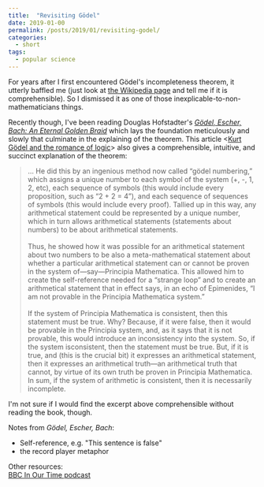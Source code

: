 ```yaml
---
title:  "Revisiting Gödel"
date: 2019-01-00
permalink: /posts/2019/01/revisiting-godel/
categories: 
  - short
tags:
  - popular science
---
```


For years after I first encountered Gödel's incompleteness theorem, it utterly baffled me (just look at [the Wikipedia page](https://en.wikipedia.org/wiki/G%C3%B6del%27s_incompleteness_theorems) and tell me if it is comprehensible). So I dismissed it as one of those inexplicable-to-non-mathematicians things. 

Recently though, I've been reading Douglas Hofstadter's [_Gödel, Escher, Bach: An Eternal Golden Braid_](https://en.wikipedia.org/wiki/G%C3%B6del,_Escher,_Bach) which lays the foundation meticulously and slowly that culminate in the explaining of the theorem. This article <[Kurt Gödel and the romance of logic](https://www.prospectmagazine.co.uk/magazine/kurt-godel-and-the-romance-of-logic)> also gives a comprehensible, intuitive, and succinct explanation of the theorem:

>... He did this by an ingenious method now called “gödel numbering,” which assigns a unique number to each symbol of the system (+, -, 1, 2, etc), each sequence of symbols (this would include every proposition, such as “2 + 2 = 4”), and each sequence of sequences of symbols (this would include every proof). Tallied up in this way, any arithmetical statement could be represented by a unique number, which in turn allows arithmetical statements (statements about numbers) to be about arithmetical statements. 
<br><br> 
Thus, he showed how it was possible for an arithmetical statement about two numbers to be also a meta-mathematical statement about whether a particular arithmetical statement can or cannot be proven in the system of—say—Principia Mathematica. This allowed him to create the self-reference needed for a “strange loop” and to create an arithmetical statement that in effect says, in an echo of Epimenides, “I am not provable in the Principia Mathematica system.”
<br><br>
If the system of Principia Mathematica is consistent, then this statement must be true. Why? Because, if it were false, then it would be provable in the Principia system, and, as it says that it is not provable, this would introduce an inconsistency into the system. So, if the system isconsistent, then the statement must be true. But, if it is true, and (this is the crucial bit) it expresses an arithmetical statement, then it expresses an arithmetical truth—an arithmetical truth that cannot, by virtue of its own truth be proven in Principia Mathematica. In sum, if the system of arithmetic is consistent, then it is necessarily incomplete.

I'm not sure if I would find the excerpt above comprehensible without reading the book, though.

Notes from _Gödel, Escher, Bach_:
- Self-reference, e.g. "This sentence is false"
- the record player metaphor

Other resources:  
[BBC In Our Time podcast](https://www.bbc.co.uk/programmes/b00dshx3)
